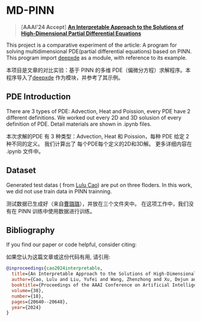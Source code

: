 # MD-PINN
> [**AAAI'24 Accept**] [**An Interpretable Approach to the Solutions of High-Dimensional Partial Differential Equations**](https://ojs.aaai.org/index.php/AAAI/article/view/30050)

This project is a comparative experiment of the article: A program for solving multidimensional PDE(partial differential equations) based on PINN.  This program import [deepxde](https://github.com/lululxvi/deepxde) as a module, with reference to its example.

本项目是文章的对比实验：基于 PINN 的多维 PDE（偏微分方程）求解程序。本程序导入了[deepxde](https://github.com/lululxvi/deepxde) 作为模块，并参考了其示例。
## PDE Introduction
There are 3 types of PDE: Advection, Heat and Poission, every PDE have 2 different definitions. We worked out every 2D and 3D solusion of every definition of PDE. Detail materials are shown in .ipynb files. 

本次求解的PDE 有 3 种类型：Advection, Heat 和 Poission，每种 PDE 给定 2 种不同的定义。 我们计算出了 每个PDE每个定义的2D和3D解。 更多详细内容在 .ipynb 文件中。
## Dataset
Generated test datas ( from [Lulu Cao](https://github.com/grassdeerdeer)) are put on three floders. In this work, we did not use train data in PINN trainning.

测试数据已生成好（来自[曹璐璐](https://github.com/grassdeerdeer)），并放在三个文件夹中。 在这项工作中，我们没有在 PINN 训练中使用数据进行训练。
## Bibliography
If you find our paper or code helpful, consider citing:

如果您认为这篇文章或这份代码有用, 请引用:
```bibtex
@inproceedings{cao2024interpretable,
  title={An Interpretable Approach to the Solutions of High-Dimensional Partial Differential Equations},
  author={Cao, Lulu and Liu, Yufei and Wang, Zhenzhong and Xu, Dejun and Ye, Kai and Tan, Kay Chen and Jiang, Min},
  booktitle={Proceedings of the AAAI Conference on Artificial Intelligence},
  volume={38},
  number={18},
  pages={20640--20648},
  year={2024}
}
```

